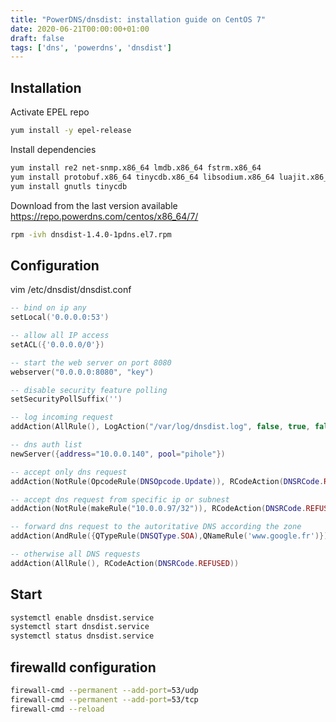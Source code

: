 ```yaml
---
title: "PowerDNS/dnsdist: installation guide on CentOS 7"
date: 2020-06-21T00:00:00+01:00
draft: false
tags: ['dns', 'powerdns', 'dnsdist']
---
```


## Installation

Activate EPEL repo

```bash
yum install -y epel-release
```

Install dependencies

```bash
yum install re2 net-snmp.x86_64 lmdb.x86_64 fstrm.x86_64
yum install protobuf.x86_64 tinycdb.x86_64 libsodium.x86_64 luajit.x86_64 openssl
yum install gnutls tinycdb
```

Download from the last version available  https://repo.powerdns.com/centos/x86_64/7/

```bash
rpm -ivh dnsdist-1.4.0-1pdns.el7.rpm
```

## Configuration

vim /etc/dnsdist/dnsdist.conf

```lua
-- bind on ip any
setLocal('0.0.0.0:53')

-- allow all IP access
setACL({'0.0.0.0/0'})

-- start the web server on port 8080
webserver("0.0.0.0:8080", "key")

-- disable security feature polling
setSecurityPollSuffix('')

-- log incoming request
addAction(AllRule(), LogAction("/var/log/dnsdist.log", false, true, false, true, true))

-- dns auth list
newServer({address="10.0.0.140", pool="pihole"})

-- accept only dns request
addAction(NotRule(OpcodeRule(DNSOpcode.Update)), RCodeAction(DNSRCode.REFUSED))

-- accept dns request from specific ip or subnest
addAction(NotRule(makeRule("10.0.0.97/32")), RCodeAction(DNSRCode.REFUSED))

-- forward dns request to the autoritative DNS according the zone
addAction(AndRule({QTypeRule(DNSQType.SOA),QNameRule('www.google.fr')}), PoolAction("pihole"))

-- otherwise all DNS requests
addAction(AllRule(), RCodeAction(DNSRCode.REFUSED))
```

## Start 

```bash
systemctl enable dnsdist.service
systemctl start dnsdist.service
systemctl status dnsdist.service
```

## firewalld configuration

```bash
firewall-cmd --permanent --add-port=53/udp
firewall-cmd --permanent --add-port=53/tcp
firewall-cmd --reload
```
